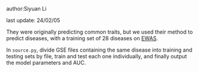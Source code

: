 
author:Siyuan Li

last update: 24/02/05



They were originally predicting common traits, but we used their method to predict diseases, with a training set of 28 diseases on [EWAS](https://ngdc.cncb.ac.cn/ewas/datahub/download).


In ```source.py```, divide GSE files containing the same disease into training and testing sets by file, train and test each one individually, and finally output the model parameters and AUC.
